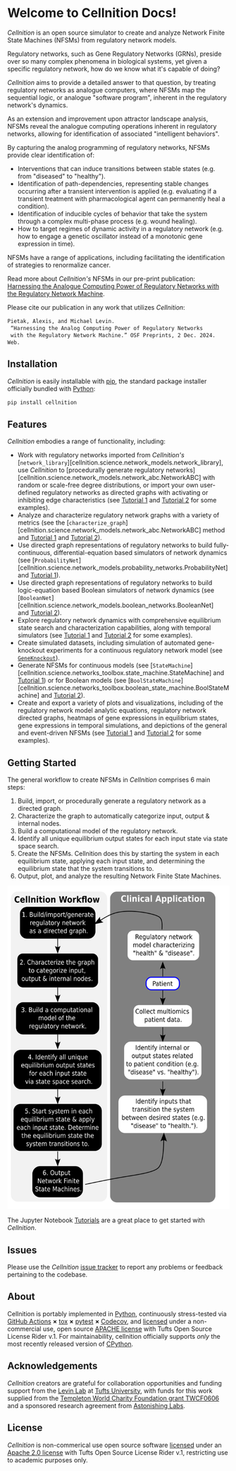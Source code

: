 # Welcome to Cellnition Docs!

*Cellnition* is an open source simulator to create and analyze Network Finite State Machines (NFSMs)
from regulatory network models.

Regulatory networks, such as Gene Regulatory Networks (GRNs), preside over so many complex phenomena
in biological systems, yet given a specific regulatory network, how do we know what it's capable of doing?

*Cellnition* aims to provide a detailed answer to that question, by treating regulatory
networks as analogue computers, where NFSMs map the sequential logic, 
or analogue "software program",
inherent in the regulatory network's dynamics. 

As an extension and improvement upon attractor landscape analysis,
NFSMs reveal the analogue computing operations inherent in regulatory networks,
allowing for identification of associated "intelligent behaviors".

By capturing the analog programming of regulatory networks, 
NFSMs provide clear identification of:

- Interventions that can induce transitions between stable states (e.g. from "diseased" to "healthy").
- Identification of path-dependencies, representing stable changes occurring after a transient intervention
is applied (e.g. evaluating if a transient treatment with pharmacological agent can permanently heal a condition).
- Identification of inducible cycles of behavior that take the system through a complex
multi-phase process (e.g. wound healing).
- How to target regimes of dynamic activity in a regulatory network (e.g. how to engage a
genetic oscillator instead of a monotonic gene expression in time).

NFSMs have a range of applications, including facilitating the 
identification of strategies to renormalize cancer.

Read more about *Cellnition's* NFSMs in our pre-print publication: [Harnessing the Analogue Computing Power of
Regulatory Networks with the Regulatory Network Machine](https://osf.io/preprints/osf/tb5ys_v1).

Please cite our publication in any work that utilizes *Cellnition*:

```
Pietak, Alexis, and Michael Levin.
 “Harnessing the Analog Computing Power of Regulatory Networks 
 with the Regulatory Network Machine.” OSF Preprints, 2 Dec. 2024. Web.
```

## Installation

*Cellnition* is easily installable with [pip](https://pip.pypa.io), 
the standard package installer
officially bundled with [Python](https://www.python.org):

```bash
pip install cellnition
```

## Features

*Cellnition* embodies a range of functionality, including:

- Work with regulatory networks imported from *Cellnition's* 
[`network_library`][cellnition.science.network_models.network_library],
use *Cellnition* to
[procedurally generate regulatory networks][cellnition.science.network_models.network_abc.NetworkABC] 
with random or scale-free degree distributions, or import your own user-defined regulatory
networks as directed graphs with activating or inhibiting edge characteristics
(see [Tutorial 1][] and [Tutorial 2][] for some examples).
- Analyze and characterize regulatory network graphs with a variety of metrics
(see the [`characterize_graph`][cellnition.science.network_models.network_abc.NetworkABC] method
and [Tutorial 1][] and [Tutorial 2][]).
- Use directed graph representations of regulatory networks to build fully-continuous,
differential-equation based simulators of network dynamics (see 
[`ProbabilityNet`][cellnition.science.network_models.probability_networks.ProbabilityNet] 
and [Tutorial 1][]).
- Use directed graph representations of regulatory networks to build logic-equation based Boolean
simulators of network dynamics (see [`BooleanNet`][cellnition.science.network_models.boolean_networks.BooleanNet]  
and [Tutorial 2][]).
- Explore regulatory network dynamics with comprehensive equilibrium state search and
 characterization capabilities, along with temporal simulators (see [Tutorial 1][] and
[Tutorial 2][] for some examples).
- Create simulated datasets, including simulation of automated gene-knockout experiments
 for a continuous regulatory network model (see [`GeneKnockout`]()).
- Generate NFSMs for continuous models (see 
[`StateMachine`][cellnition.science.networks_toolbox.state_machine.StateMachine]
and [Tutorial 1][])
 or for Boolean models (see 
[`BoolStateMachine`][cellnition.science.networks_toolbox.boolean_state_machine.BoolStateMachine]
and [Tutorial 2][]).
- Create and export a variety of plots and visualizations, including of the regulatory network
model analytic equations, regulatory network directed graphs, heatmaps of gene expressions in
equilibrium states, gene expressions in temporal simulations, and depictions of the general and event-driven NFSMs
(see [Tutorial 1][] and [Tutorial 2][] for some examples).

## Getting Started

The general workflow to create NFSMs in *Cellnition* comprises 6 main steps:

1. Build, import, or procedurally generate a regulatory network as a directed graph.
2. Characterize the graph to automatically categorize input, output & internal nodes.
3. Build a computational model of the regulatory network.
4. Identify all unique equilibrium output states for each input state via state space search.
5. Create the NFSMs. Cellnition does this by starting the system in each equilibrium state, 
applying each input state, and determining the equilibrium state that the system transitions to.
6. Output, plot, and analyze the resulting Network Finite State Machines. 

![Cellnition Workflow with Clinical Application](img/cellnition_workflow_1.png)

The Jupyter Notebook [Tutorials](https://github.com/betsee/cellnition#tutorials) are a great 
place to get started with *Cellnition*. 

## Issues

Please use the *Cellnition* [issue tracker](https://github.com/betsee/cellnition/issues) to 
report any problems or feedback pertaining to the codebase.  


## About

Cellnition is portably implemented in [Python](),
continuously stress-tested via [GitHub Actions]() **×**
[tox]() **×** [pytest]()  **×** [Codecov](), and [licensed][license] under
a non-commercial use, open source [APACHE license][] with Tufts Open Source License Rider v.1.
For maintainability, cellnition officially supports *only* the most recently released
version of [CPython]().

## Acknowledgements 

*Cellnition* creators are grateful for collaboration opportunities and funding support
from the [Levin Lab]()
at [Tufts University](), with funds for this work supplied from the [Templeton World Charity
Foundation grant TWCF0606](https://www.templetonworldcharity.org/projects-resources/project-database/0606) 
and a sponsored research agreement from [Astonishing Labs](https://astonishinglabs.com/).

## License

*Cellnition* is non-commerical use open source software [licensed][license] under an
[Apache 2.0 license][APACHE license] with Tufts Open Source License
Rider v.1, restricting use to academic purposes only.

[Link References]::
[CPython]: https://github.com/python/cpython
[Codecov]: https://about.codecov.io
[pytest]: https://docs.pytest.org
[tox]: https://tox.readthedocs.io
[Python]: https://www.python.org
[Github Actions]: https://github.com/features/actions
[Tufts University]: https://www.tufts.edu
[APACHE license]: https://www.apache.org/licenses/LICENSE-2.0
[license]: https://github.com/betsee/cellnition/blob/main/LICENSE
[Tutorial 1]: https://github.com/betsee/cellnition/blob/main/ipynb/Tutorial1_ContinuousNFSM_v1.ipynb
[Tutorial 2]: https://github.com/betsee/cellnition/blob/main/ipynb/Tutorial2_BooleanNFSM_v1.ipynb